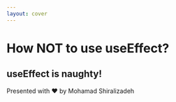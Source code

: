 ```yaml
---
layout: cover
---
```


<h1 class="font-bold text-orange-200">
How NOT to use useEffect?
</h1>

<h2>
useEffect is naughty!
</h2>

<p class="text-gray-400">
Presented with ❤️ by Mohamad Shiralizadeh
</p>

